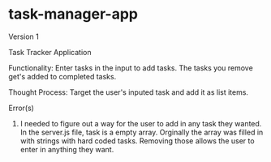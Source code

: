# task-manager-app
Version 1 

Task Tracker Application 

Functionality: Enter tasks in the input to add tasks.  The tasks you remove get's added to completed tasks.


Thought Process: Target the user's inputed task and add it as list items.  

Error(s)

1. I needed to figure out a way for the user to add in any task they wanted.  In the server.js file, task is a empty array. Orginally the array was filled in with strings with hard coded tasks.  Removing those allows the user to enter in anything they want.  

